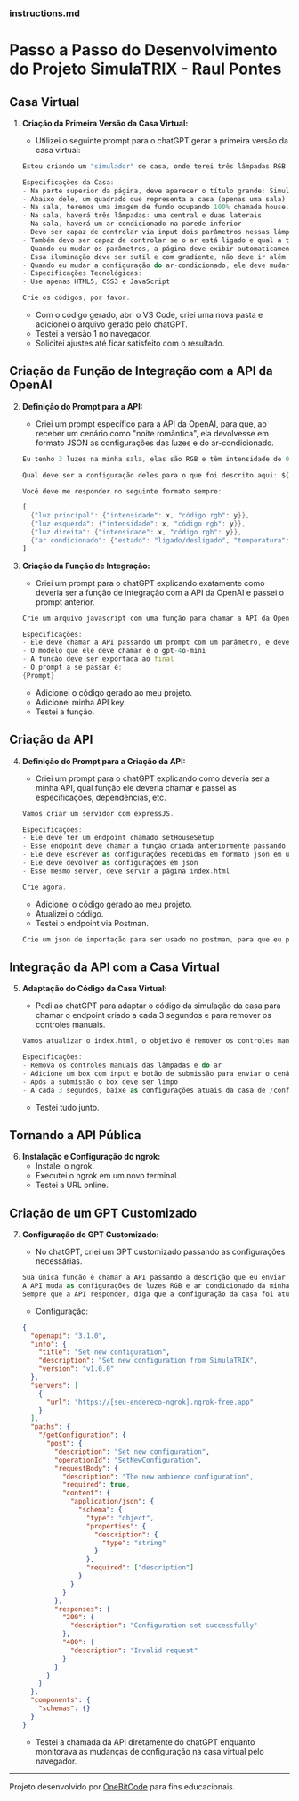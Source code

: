 ### instructions.md

# Passo a Passo do Desenvolvimento do Projeto SimulaTRIX - Raul Pontes

## Casa Virtual

1. **Criação da Primeira Versão da Casa Virtual:**

   - Utilizei o seguinte prompt para o chatGPT gerar a primeira versão da casa virtual:

   ```dart
   Estou criando um "simulador" de casa, onde terei três lâmpadas RGB e um ar-condicionado. Por favor, me ajude a criar o código frontend deste simulador.

   Especificações da Casa:
   - Na parte superior da página, deve aparecer o título grande: Simulatrix
   - Abaixo dele, um quadrado que representa a casa (apenas uma sala)
   - Na sala, teremos uma imagem de fundo ocupando 100% chamada house.png
   - Na sala, haverá três lâmpadas: uma central e duas laterais
   - Na sala, haverá um ar-condicionado na parede inferior
   - Devo ser capaz de controlar via input dois parâmetros nessas lâmpadas (para cada uma): a cor RGB e a intensidade de 0 a 99
   - Também devo ser capaz de controlar se o ar está ligado e qual a temperatura dele (que deve ter os limites do padrão)
   - Quando eu mudar os parâmetros, a página deve exibir automaticamente a iluminação gerada pelas lâmpadas, com a nova cor e intensidade individual de cada uma
   - Essa iluminação deve ser sutil e com gradiente, não deve ir além da sala, mas preencher todo o espaço da sala
   - Quando eu mudar a configuração do ar-condicionado, ele deve mudar de cor e exibir a temperatura atual
   - Especificações Tecnológicas:
   - Use apenas HTML5, CSS3 e JavaScript

   Crie os códigos, por favor.
   ```

   - Com o código gerado, abri o VS Code, criei uma nova pasta e adicionei o arquivo gerado pelo chatGPT.
   - Testei a versão 1 no navegador.
   - Solicitei ajustes até ficar satisfeito com o resultado.

## Criação da Função de Integração com a API da OpenAI

2. **Definição do Prompt para a API:**

   - Criei um prompt específico para a API da OpenAI, para que, ao receber um cenário como "noite romântica", ela devolvesse em formato JSON as configurações das luzes e do ar-condicionado.

   ```dart
   Eu tenho 3 luzes na minha sala, elas são RGB e têm intensidade de 0 a 99, além de um ar-condicionado com controle de temperatura de 16°C a 30°C e função de ligar/desligar.

   Qual deve ser a configuração deles para o que foi descrito aqui: ${description}

   Você deve me responder no seguinte formato sempre:

   [
     {"luz principal": {"intensidade": x, "código rgb": y}},
     {"luz esquerda": {"intensidade": x, "código rgb": y}},
     {"luz direita": {"intensidade": x, "código rgb": y}},
     {"ar condicionado": {"estado": "ligado/desligado", "temperatura": z}}
   ]
   ```

3. **Criação da Função de Integração:**

   - Criei um prompt para o chatGPT explicando exatamente como deveria ser a função de integração com a API da OpenAI e passei o prompt anterior.

   ```dart
   Crie um arquivo javascript com uma função para chamar a API da OpenAI.

   Especificações:
   - Ele deve chamar a API passando um prompt com um parâmetro, e deve retornar a resposta da OpenAI
   - O modelo que ele deve chamar é o gpt-4o-mini
   - A função deve ser exportada ao final
   - O prompt a se passar é:
   {Prompt}
   ```

   - Adicionei o código gerado ao meu projeto.
   - Adicionei minha API key.
   - Testei a função.

## Criação da API

4. **Definição do Prompt para a Criação da API:**

   - Criei um prompt para o chatGPT explicando como deveria ser a minha API, qual função ele deveria chamar e passei as especificações, dependências, etc.

   ```dart
   Vamos criar um servidor com expressJS.

   Especificações:
   - Ele deve ter um endpoint chamado setHouseSetup
   - Esse endpoint deve chamar a função criada anteriormente passando o parâmetro que recebeu
   - Ele deve escrever as configurações recebidas em formato json em um arquivo chamado config.json
   - Ele deve devolver as configurações em json
   - Esse mesmo server, deve servir a página index.html

   Crie agora.
   ```

   - Adicionei o código gerado ao meu projeto.
   - Atualizei o código.
   - Testei o endpoint via Postman.

   ```dart
   Crie um json de importação para ser usado no postman, para que eu possa testar o endpoint criado.
   ```

## Integração da API com a Casa Virtual

5. **Adaptação do Código da Casa Virtual:**

   - Pedi ao chatGPT para adaptar o código da simulação da casa para chamar o endpoint criado a cada 3 segundos e para remover os controles manuais.

   ```dart
   Vamos atualizar o index.html, o objetivo é remover os controles manuais das lâmpadas e integrar ele com nossos endpoints.

   Especificações:
   - Remova os controles manuais das lâmpadas e do ar
   - Adicione um box com input e botão de submissão para enviar o cenário desejado ao endpoint setHouseSetup, ele vai devolver a configuração atual
   - Após a submissão o box deve ser limpo
   - A cada 3 segundos, baixe as configurações atuais da casa de /config.json e atualize as luzes e o ar baseado nas novas configurações
   ```

   - Testei tudo junto.

## Tornando a API Pública

6. **Instalação e Configuração do ngrok:**
   - Instalei o ngrok.
   - Executei o ngrok em um novo terminal.
   - Testei a URL online.

## Criação de um GPT Customizado

7. **Configuração do GPT Customizado:**

   - No chatGPT, criei um GPT customizado passando as configurações necessárias.

   ```dart
   Sua única função é chamar a API passando a descrição que eu enviar (formatada para o objetivo).
   A API muda as configurações de luzes RGB e ar condicionado da minha casa.
   Sempre que a API responder, diga que a configuração da casa foi atualizada com sucesso.
   ```

   - Configuração:

   ```json
   {
     "openapi": "3.1.0",
     "info": {
       "title": "Set new configuration",
       "description": "Set new configuration from SimulaTRIX",
       "version": "v1.0.0"
     },
     "servers": [
       {
         "url": "https://[seu-endereco-ngrok].ngrok-free.app"
       }
     ],
     "paths": {
       "/getConfiguration": {
         "post": {
           "description": "Set new configuration",
           "operationId": "SetNewConfiguration",
           "requestBody": {
             "description": "The new ambience configuration",
             "required": true,
             "content": {
               "application/json": {
                 "schema": {
                   "type": "object",
                   "properties": {
                     "description": {
                       "type": "string"
                     }
                   },
                   "required": ["description"]
                 }
               }
             }
           },
           "responses": {
             "200": {
               "description": "Configuration set successfully"
             },
             "400": {
               "description": "Invalid request"
             }
           }
         }
       }
     },
     "components": {
       "schemas": {}
     }
   }
   ```

   - Testei a chamada da API diretamente do chatGPT enquanto monitorava as mudanças de configuração na casa virtual pelo navegador.

---

Projeto desenvolvido por [OneBitCode](https://onebitcode.com) para fins educacionais.
